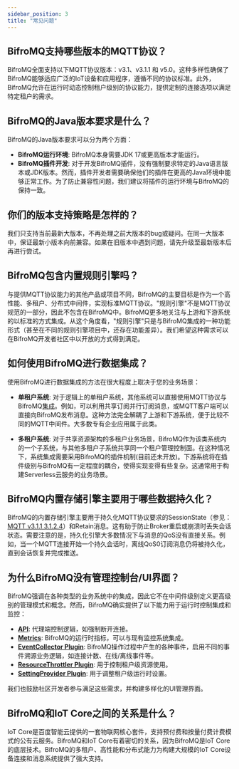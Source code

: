 ```yaml
---
sidebar_position: 3 
title: "常见问题"
---
```


## BifroMQ支持哪些版本的MQTT协议？
BifroMQ全面支持以下MQTT协议版本：v3.1、v3.1.1 和 v5.0。这种多样性确保了BifroMQ能够适应广泛的IoT设备和应用程序，遵循不同的协议标准。此外，BifroMQ允许在运行时动态控制租户级别的协议能力，提供定制的连接选项以满足特定租户的需求。

## BifroMQ的Java版本要求是什么？

BifroMQ的Java版本要求可以分为两个方面：
- **BifroMQ运行环境**: BifroMQ本身需要JDK 17或更高版本才能运行。
- **BifroMQ插件开发**: 对于开发BifroMQ插件，没有强制要求特定的Java语言版本或JDK版本。然而，插件开发者需要确保他们的插件在更高的Java环境中能够正常工作。为了防止兼容性问题，我们建议将插件的运行环境与BifroMQ的保持一致。

## 你们的版本支持策略是怎样的？

我们只支持当前最新大版本，不再处理之前大版本的bug或疑问。在同一大版本中，保证最新小版本向前兼容。如果在旧版本中遇到问题，请先升级至最新版本后再进行尝试。

## BifroMQ包含内置规则引擎吗？

与提供MQTT协议能力的其他产品或项目不同，BifroMQ的主要目标是作为一个高性能、多租户、分布式中间件，实现标准MQTT协议。"规则引擎"不是MQTT协议规范的一部分，因此不包含在BifroMQ中。BifroMQ更多地关注与上游和下游系统的以标准的方式集成。从这个角度看，"规则引擎"只是与BifroMQ集成的一种功能形式（甚至在不同的规则引擎项目中，还存在功能差异）。我们希望这种需求可以在BifroMQ开发者社区中以开放的方式得到满足。

## 如何使用BifroMQ进行数据集成？

使用BifroMQ进行数据集成的方法在很大程度上取决于您的业务场景：

- **单租户系统**: 对于逻辑上的单租户系统，其他系统可以直接使用MQTT协议与BifroMQ[集成](../05_user_guide/2_integration/intro.md)。例如，可以利用共享订阅并行订阅消息，或MQTT客户端可以直接向BifroMQ发布消息。这种方法完全解耦了上游和下游系统，便于比较不同的MQTT中间件。大多数专有企业应用属于此类。

- **多租户系统**: 对于共享资源架构的多租户业务场景，BifroMQ作为该类系统内的一个子系统，与其他多租户子系统共享同一个租户管理控制面。在这种情况下，系统集成需要采用BifroMQ的插件机制(目前还未开放)。下游系统将在插件级别与BifroMQ有一定程度的耦合，使得实现变得有些复杂。这通常用于构建Serverless云服务的业务场景。

## BifroMQ内置存储引擎主要用于哪些数据持久化？

BifroMQ的内置存储引擎主要用于持久化MQTT协议要求的SessionState（参见： [MQTT v3.1.1 3.1.2.4](http://docs.oasis-open.org/mqtt/mqtt/v3.1.1/os/mqtt-v3.1.1-os.html#_Toc398718028)）和Retain消息。这有助于防止Broker重启或崩溃时丢失会话状态。需要注意的是，持久化引擎大多数情况下与消息的QoS没有直接关系。例如，当一个MQTT连接开始一个持久会话时，离线QoS0订阅消息仍将被持久化，直到会话恢复并完成推送。

## 为什么BifroMQ没有管理控制台/UI界面？

BifroMQ强调在各种类型的业务系统中的集成，因此它不在中间件级别定义更高级别的管理模式和概念。然而，BifroMQ确实提供了以下能力用于运行时控制集成和监控：
- **[API](../05_user_guide/3_api/intro.md)**: 代理端控制逻辑，如强制断开连接。
- **[Metrics](../07_admin_guide/03_observability/metrics/intro.md)**: BifroMQ的运行时指标，可以与现有监控系统集成。
- **[EventCollector Plugin](../06_plugin/2_event_collector.md)**: BifroMQ操作过程中产生的各种事件，启用不同的事件溯源业务逻辑，如连接计数、在线/离线事件等。
- **[ResourceThrottler Plugin](../06_plugin/3_resource_throttler.md)**: 用于控制租户级资源使用。
- **[SettingProvider Plugin](../06_plugin/4_setting_provider/intro.md)**: 用于调整租户级运行时设置。

我们也鼓励社区开发者参与满足这些需求，并构建多样化的UI管理界面。

## BifroMQ和IoT Core之间的关系是什么？

IoT Core是百度智能云提供的一套物联网核心套件，支持预付费和按量付费计费模式的公有云服务。BifroMQ和IoT Core有着密切的关系，因为BifroMQ是IoT Core的底层技术。BifroMQ的多租户、高性能和分布式能力为构建大规模的IoT Core设备连接和消息系统提供了强大支持。